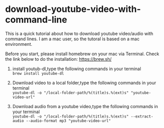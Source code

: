 # download-youtube-video-with-command-line

This is a quick tutorial about how to download youtube video/audio with command lines. I am a mac user, so the tutoral is based on a mac environment. 

Before you start, please install homebrew on your mac via Terminal. Check the link below to do the installation: 
https://brew.sh/ 

1. install youtub-dl,type the following commands in your terminal <br />
`brew install youtube-dl`

2. Download video to a local folder,type the following commands in your terminal <br /> 
`youtube-dl -o "/local-folder-path/%(title)s.%(ext)s" "youtube-video-url"`  

3. Download audio from a youtube video,type the following commands in your terminal <br /> 
`youtube-dl -o "/local-folder-path/%(title)s.%(ext)s" --extract-audio --audio-format mp3 "youtube-video-url"`
